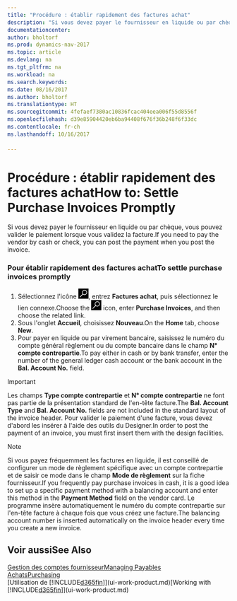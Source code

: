 ```yaml
---
title: "Procédure : établir rapidement des factures achat"
description: "Si vous devez payer le fournisseur en liquide ou par chèque, vous pouvez effectuer toutes les opérations nécessaires lorsque vous validez la facture."
documentationcenter: 
author: bholtorf
ms.prod: dynamics-nav-2017
ms.topic: article
ms.devlang: na
ms.tgt_pltfrm: na
ms.workload: na
ms.search.keywords: 
ms.date: 08/16/2017
ms.author: bholtorf
ms.translationtype: HT
ms.sourcegitcommit: 4fefaef7380ac10836fcac404eea006f55d8556f
ms.openlocfilehash: d39e85904420eb6ba94408f676f36b248f6f33dc
ms.contentlocale: fr-ch
ms.lasthandoff: 10/16/2017

---
```

# <a name="how-to-settle-purchase-invoices-promptly"></a><span data-ttu-id="30210-103">Procédure : établir rapidement des factures achat</span><span class="sxs-lookup"><span data-stu-id="30210-103">How to: Settle Purchase Invoices Promptly</span></span>
<span data-ttu-id="30210-104">Si vous devez payer le fournisseur en liquide ou par chèque, vous pouvez valider le paiement lorsque vous validez la facture.</span><span class="sxs-lookup"><span data-stu-id="30210-104">If you need to pay the vendor by cash or check, you can post the payment when you post the invoice.</span></span>  
  
### <a name="to-settle-purchase-invoices-promptly"></a><span data-ttu-id="30210-105">Pour établir rapidement des factures achat</span><span class="sxs-lookup"><span data-stu-id="30210-105">To settle purchase invoices promptly</span></span>  
1. <span data-ttu-id="30210-106">Sélectionnez l'icône ![Page ou état pour la recherche](media/ui-search/search_small.png "Page ou état pour la recherche"), entrez **Factures achat**, puis sélectionnez le lien connexe.</span><span class="sxs-lookup"><span data-stu-id="30210-106">Choose the ![Search for Page or Report](media/ui-search/search_small.png "Search for Page or Report icon") icon, enter **Purchase Invoices**, and then choose the related link.</span></span>  
2. <span data-ttu-id="30210-107">Sous l'onglet **Accueil**, choisissez **Nouveau**.</span><span class="sxs-lookup"><span data-stu-id="30210-107">On the **Home** tab, choose **New**.</span></span>  
3.  <span data-ttu-id="30210-108">Pour payer en liquide ou par virement bancaire, saisissez le numéro du compte général règlement ou du compte bancaire dans le champ **N° compte contrepartie**.</span><span class="sxs-lookup"><span data-stu-id="30210-108">To pay either in cash or by bank transfer, enter the number of the general ledger cash account or the bank account in the **Bal. Account No.** field.</span></span>  
  
> [!IMPORTANT]  
>  <span data-ttu-id="30210-109">Les champs **Type compte contrepartie** et **N° compte contrepartie** ne font pas partie de la présentation standard de l'en-tête facture.</span><span class="sxs-lookup"><span data-stu-id="30210-109">The **Bal. Account Type** and **Bal. Account No.** fields are not included in the standard layout of the invoice header.</span></span> <span data-ttu-id="30210-110">Pour valider le paiement d'une facture, vous devez d'abord les insérer à l'aide des outils du Designer.</span><span class="sxs-lookup"><span data-stu-id="30210-110">In order to post the payment of an invoice, you must first insert them with the design facilities.</span></span>  
  
> [!NOTE]  
>  <span data-ttu-id="30210-111">Si vous payez fréquemment les factures en liquide, il est conseillé de configurer un mode de règlement spécifique avec un compte contrepartie et de saisir ce mode dans le champ **Mode de règlement** sur la fiche fournisseur.</span><span class="sxs-lookup"><span data-stu-id="30210-111">If you frequently pay purchase invoices in cash, it is a good idea to set up a specific payment method with a balancing account and enter this method in the **Payment Method** field on the vendor card.</span></span> <span data-ttu-id="30210-112">Le programme insère automatiquement le numéro du compte contrepartie sur l'en-tête facture à chaque fois que vous créez une facture.</span><span class="sxs-lookup"><span data-stu-id="30210-112">The balancing account number is inserted automatically on the invoice header every time you create a new invoice.</span></span>  
  
## <a name="see-also"></a><span data-ttu-id="30210-113">Voir aussi</span><span class="sxs-lookup"><span data-stu-id="30210-113">See Also</span></span>  
[<span data-ttu-id="30210-114">Gestion des comptes fournisseur</span><span class="sxs-lookup"><span data-stu-id="30210-114">Managing Payables</span></span>](payables-manage-payables.md)  
[<span data-ttu-id="30210-115">Achats</span><span class="sxs-lookup"><span data-stu-id="30210-115">Purchasing</span></span>](purchasing-manage-purchasing.md)  
<span data-ttu-id="30210-116">[Utilisation de [!INCLUDE[d365fin](includes/d365fin_md.md)]](ui-work-product.md)</span><span class="sxs-lookup"><span data-stu-id="30210-116">[Working with [!INCLUDE[d365fin](includes/d365fin_md.md)]](ui-work-product.md)</span></span>

